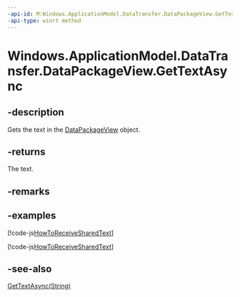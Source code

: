 ```yaml
---
-api-id: M:Windows.ApplicationModel.DataTransfer.DataPackageView.GetTextAsync
-api-type: winrt method
---
```


<!-- Method syntax
public Windows.Foundation.IAsyncOperation<string> GetTextAsync()
-->

# Windows.ApplicationModel.DataTransfer.DataPackageView.GetTextAsync

## -description
Gets the text in the [DataPackageView](datapackageview.md) object.

## -returns
The text.

## -remarks

## -examples


[!code-js[HowToReceiveSharedText](../windows.applicationmodel.datatransfer.sharetarget/code/ShareTargetBeta/javascript/js/ReceivedShardText.js#SnippetHowToReceiveSharedText)]

[!code-js[HowToReceiveSharedText](../windows.applicationmodel.datatransfer.sharetarget/code/ShareTargetBeta/javascript/js/ReceivedShardText.js#SnippetHowToReceiveSharedText)]

## -see-also
[GetTextAsync(String)](datapackageview_gettextasync_160262668.md)
